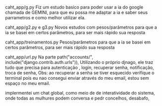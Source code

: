 caht_app/g.py
Fiz um estudo basico para poder usar a ia do google chamada de GEMINI, para que eu possa me adaptar a ia e saber seus parrametros e como melhor utilizar ela.

caht_app/g2.py e g3.py
Novos estudos com pesos/parâmetros para que a ia se basei em certos parâmetros, para ser mais rápido  sua resposta 

caht_app/treinamentos.py
Pesos/parâmetros para que a ia se basei em certos parâmetros, para ser mais rápido  sua resposta 

caht_app/url.py
Na parte     path("accounts/", include("django.contrib.auth.urls")),
Utilizando  o próprio djnago, ele traz tudo que precisa para autenticação , login, recuperar senha, notificação, troca de senha,
Obs: ao recuperar a senha se tiver esquecido verifique o terminal pois eu nao consegui enviar  através do meu email, estou sem espaço no meu email.

implermentei um chat global, como meio de de interatividade do sistema, onde todas as mulhures podem conversa e pedr concelhos, desabafo, 